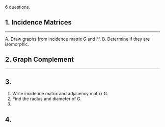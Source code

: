 6 questions.

## 1. Incidence Matrices
---
A. Draw graphs from incidence matrix $G$ and $H$.
B. Determine if they are isomorphic.

## 2. Graph Complement
---

## 3.
1. Write incidence matrix and adjacency matrix G.
2. Find the radius and diameter of G.
3. 

## 4. 